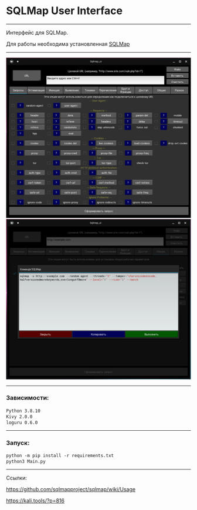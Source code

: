 # SQLMap User Interface
___
Интерфейс для SQLMap.


Для работы необходима установленная [SQLMap](https://github.com/sqlmapproject/sqlmap)
___
![](pic/screen1.png "Стартовый экран")
![](pic/screen2.png "Вывод")

___
### Зависимости:
```commandline
Python 3.8.10 
Kivy 2.0.0
loguru 0.6.0
```
___
### Запуск:
```
python -m pip install -r requirements.txt
python3 Main.py
```

___
Ссылки:

https://github.com/sqlmapproject/sqlmap/wiki/Usage

https://kali.tools/?p=816




